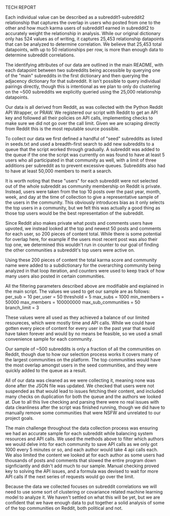 TECH REPORT

Each individual value can be described as a subreddit1-subreddit2 relationship
that captures the overlap in users who posted from one to the other and
how much karma users of subreddit1 earned in subreddit2 to accurately weight
the relationship in analysis. While our original dictionary only has 524 values
as of writing, it captures 25,453 relationship datapoints that can be analyzed
to determine correlation. We believe that 25,453 total datapoints, with up to 50
relationships per row, is more than enough data to determine subreddit 
correlations.

The identifying attributes of our data are outlined in the main README, with
each datapoint between two subreddits being accessible by querying one of the
"main" subreddits in the first dictionary and then querying the adjacency
dictionary for that subreddit. It isn't possible to query individual pairings 
directly, though this is intentional as we plan to only do clustering on the
~500 subreddits we explicitly queried using the 25,000 relationship datapoints.

Our data is all derived from Reddit, as was collected with the Python Reddit
API Wrapper, or PRAW. We registered our script with Reddit to get an API key
and followed all their policies on API calls, implementing checks to make sure
we did not go over the call limit. Given we are scraping directly from Reddit
this is the most reputable source possible.

To collect our data we first defined a handful of "seed" subreddits as listed
in seeds.txt and used a breadth-first search to add new subreddits to a queue
that the script worked through gradually. A subreddit was added to the queue
if the one the script was currently on was found to have at least 5 users
who all participated in that community as well, with a limit of three additions
per subreddit as to prevent excessive queues. Subreddits also had to have at
least 50,000 members to merit a search.

It is worth noting that these "users" for each subreddit were not selected out
of the whole subreddit as community membership on Reddit is private. Instead,
users were taken from the top 10 posts over the past year, month, week, and day
at the time of collection to give a representative sample of the users in the
community. This obviously introduces bias as it only selects the top users in
a community, but we felt this was actually a good thing as those top users would
be the best representation of the subreddit.

Since Reddit also makes private what posts and comments users have upvoted,
we instead looked at the top and newest 50 posts and comments for each user,
so 200 pieces of content total. While there is some potential for overlap here,
for example if the users most recent post was also their top one, we determined
this wouldn't run in counter to our goal of finding the other communities a 
subreddit's top users were active on. 

Using these 200 pieces of content the total karma score and community name were
added to a subdictionary for the overarching community being analyzed in that
loop iteration, and counters were used to keep track of how many users also
posted in certain communities.

All the filtering parameters described above are modifiable and explained in 
the main script. The values we used to get our sample are as follows:
per_sub = 10
per_user = 50
threshold = 5
max_subs = 1000
min_members = 50000
max_members = 100000000
max_sub_communities = 50
branch_limit = 3

These values were all used as they achieved a balance of our limited resoureces,
which were mostly time and API calls. While we could have gotten every piece of
content for every user in the past year that would have taken forever and would
by no means be feasible, so we used a small convenience sample for each
community.

Our sample of ~500 subreddits is only a fraction of all the communities on
Reddit, though due to how our selection process works it covers many of the
largest communities on the platform. The top communities would have the most
overlap amongst users in the seed communities, and they were quickly added
to the queue as a result.

All of our data was cleaned as we were collecting it, meaning none was done
after the JSON file was updated. We checked that users were not suspended
as that would lead to issues fetching their content, and included many checks
on duplication for both the queue and the authors we looked at. Due to all this
live checking and parsing there were no real issues with data cleanliness after
the script was finished running, though we did have to manually remove some 
communities that were NSFW and unrelated to our project goals.

The main challenge throughout the data collection process was ensuring we had
an accurate sample for each subreddit while balancing system resources and API
calls. We used the methods above to filter which authors we would delve into
for each community to save API calls as we only got 1000 every 5 minutes or so,
and each author would take 4 api calls each. We also limited the content we
looked at for each author as some users had thousands of posts and comments
that slowed the entire program down signficiantly and didn't add much to our
sample. Manual checking proved key to solving the API issues, and a formula
was devised to wait for more API calls if the next series of requests would
go over the limit.

Because the data we collected focuses on subreddit correlations we will need
to use some sort of clustering or covariance related machine learning model to
analyze it. We haven't settled on what this will be yet, but we are confident
that we have enough data to put together a solid analysis of some of the top
communities on Reddit, both political and not.